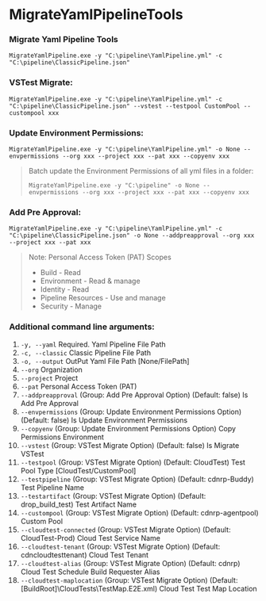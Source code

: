 # MigrateYamlPipelineTools
### Migrate Yaml Pipeline Tools

```shell
MigrateYamlPipeline.exe -y "C:\pipeline\YamlPipeline.yml" -c "C:\pipeline\ClassicPipeline.json"
```

### VSTest Migrate:

```shell
MigrateYamlPipeline.exe -y "C:\pipeline\YamlPipeline.yml" -c "C:\pipeline\ClassicPipeline.json" --vstest --testpool CustomPool --custompool xxx
```

### Update Environment Permissions:

```shell
MigrateYamlPipeline.exe -y "C:\pipeline\YamlPipeline.yml" -o None --envpermissions --org xxx --project xxx --pat xxx --copyenv xxx
```
> Batch update the Environment Permissions of all yml files in a folder:
> ```shell
> MigrateYamlPipeline.exe -y "C:\pipeline" -o None --envpermissions --org xxx --project xxx --pat xxx --copyenv xxx
> ```

### Add Pre Approval:

```shell
MigrateYamlPipeline.exe -y "C:\pipeline\YamlPipeline.yml" -c "C:\pipeline\ClassicPipeline.json" -o None --addpreapproval --org xxx --project xxx --pat xxx
```

> Note: Personal Access Token (PAT) Scopes
> - Build - Read 
> - Environment - Read & manage 
> - Identity - Read
> - Pipeline Resources - Use and manage 
> - Security - Manage

### Additional command line arguments:

1. `-y, --yaml` Required. Yaml Pipeline File Path
1. `-c, --classic` Classic Pipeline File Path
1. `-o, --output` OutPut Yaml File Path [None/FilePath]
1. `--org` Organization
1. `--project` Project
1. `--pat` Personal Access Token (PAT)
1. `--addpreapproval` (Group: Add Pre Approval Option) (Default: false) Is Add Pre Approval
1. `--envpermissions` (Group: Update Environment Permissions Option) (Default: false) Is Update Environment Permissions
1. `--copyenv`  (Group: Update Environment Permissions Option) Copy Permissions Environment
1. `--vstest` (Group: VSTest Migrate Option) (Default: false) Is Migrate VSTest
1. `--testpool` (Group: VSTest Migrate Option) (Default: CloudTest) Test Pool Type [CloudTest/CustomPool]
1. `--testpipeline` (Group: VSTest Migrate Option) (Default: cdnrp-Buddy) Test Pipeline Name
1. `--testartifact` (Group: VSTest Migrate Option) (Default: drop_build_test) Test Artifact Name
1. `--custompool` (Group: VSTest Migrate Option) (Default: cdnrp-agentpool) Custom Pool
1. `--cloudtest-connected` (Group: VSTest Migrate Option) (Default: CloudTest-Prod) Cloud Test Service Name
1. `--cloudtest-tenant` (Group: VSTest Migrate Option) (Default: cdncloudtesttenant) Cloud Test Tenant
1. `--cloudtest-alias` (Group: VSTest Migrate Option) (Default: cdnrp) Cloud Test Schedule Build Requester Alias
1. `--cloudtest-maplocation` (Group: VSTest Migrate Option) (Default: [BuildRoot]\CloudTests\TestMap.E2E.xml) Cloud Test Test Map Location
